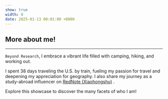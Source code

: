 ```yaml
---
show: true
width: 8
date: 2025-01-13 00:01:00 +0800
---
```


<div class="p-4">
    <h2>More about me!</h2>
    <hr />
    <p>
        <code>Beyond Research</code>, I embrace a vibrant life filled with camping, hiking, and working out.
    </p>
    <p>
        I spent 38 days traveling the U.S. by train, fueling my passion for travel and deepening my appreciation for geography. I also share my journey as a study-abroad influencer on <a href="https://www.xiaohongshu.com/user/profile/638b75f2000000001f01aed6" target="_blank">RedNote (Xiaohongshu)</a> .
    </p>
    <p>
        Explore this showcase to discover the many facets of who I am!
    </p>
</div>
